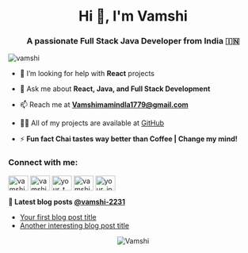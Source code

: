 <h1 align="center">Hi 👋, I'm Vamshi</h1>

<h3 align="center">A passionate Full Stack Java Developer from India 🇮🇳</h3>

<p align="left"> <img src="https://komarev.com/ghpvc/?username=vamshi-2231" alt="vamshi" /> </p>



- 🤔 I’m looking for help with **React** projects

- 💬 Ask me about **React, Java, and Full Stack Development**

- 📫 Reach me at **Vamshimamindla1779@gmail.com**

- 👨‍💻 All of my projects are available at [GitHub](https://github.com/vamshi-2231)

- ⚡ **Fun fact Chai tastes way better than Coffee | Change my mind!**


<h3 align="left">Connect with me:</h3>
<p align="left">
<a href="https://codepen.io/vamshi-2231" target="blank"><img align="center" src="https://cdn.jsdelivr.net/npm/simple-icons@3.0.1/icons/codepen.svg" alt="vamshi-2231" height="30" width="40" /></a>
<a href="https://dev.to/vamshi-2231" target="blank"><img align="center" src="https://cdn.jsdelivr.net/npm/simple-icons@3.0.1/icons/dev-dot-to.svg" alt="vamshi-2231" height="30" width="40" /></a>
<a href="https://twitter.com/your_twitter_handle" target="blank"><img align="center" src="https://cdn.jsdelivr.net/npm/simple-icons@3.0.1/icons/twitter.svg" alt="your_twitter_handle" height="30" width="40" /></a>
<a href="https://linkedin.com/in/vamshi-2231" target="blank"><img align="center" src="https://cdn.jsdelivr.net/npm/simple-icons@3.0.1/icons/linkedin.svg" alt="vamshi-2231" height="30" width="40" /></a>
<a href="https://instagram.com/your_instagram_handle" target="blank"><img align="center" src="https://cdn.jsdelivr.net/npm/simple-icons@3.0.1/icons/instagram.svg" alt="your_instagram_handle" height="30" width="40" /></a>
</p>

**📕 Latest blog posts [@vamshi-2231](https://dev.to/vamshi-2231)**
<!-- BLOG-POST-LIST:START -->
- [Your first blog post title](https://dev.to/vamshi-2231/your-first-blog-post)
- [Another interesting blog post title](https://dev.to/vamshi-2231/another-interesting-blog-post)
<!-- BLOG-POST-LIST:END -->

<p align="center"> 
  <img src="https://github-readme-stats.vercel.app/api?username=vamshi-2231&show_icons=true" alt="Vamshi" /> 
</p>
